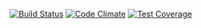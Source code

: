[![Build Status](https://travis-ci.org/caspg/speedup-rb.svg)](https://travis-ci.org/caspg/speedup-rb)
[![Code Climate](https://codeclimate.com/github/caspg/speedup-rb/badges/gpa.svg)](https://codeclimate.com/github/caspg/speedup-rb)
[![Test Coverage](https://codeclimate.com/github/caspg/speedup-rb/badges/coverage.svg)](https://codeclimate.com/github/caspg/speedup-rb/coverage)
